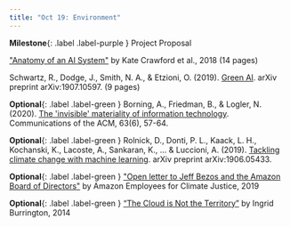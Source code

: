 ```yaml
---
title: "Oct 19: Environment"
---
```


**Milestone**{: .label .label-purple } Project Proposal

["Anatomy of an AI System"](http://www.anatomyof.ai/) by Kate Crawford et al., 2018 (14 pages)

Schwartz, R., Dodge, J., Smith, N. A., & Etzioni, O. (2019). [Green AI](https://drive.google.com/file/d/1miKTKgbpFDDvU6GtfKNV5Gf3sZHofwt7/view?usp=sharing). arXiv preprint arXiv:1907.10597. (9 pages)

**Optional**{: .label .label-green } Borning, A., Friedman, B., & Logler, N. (2020). [The 'invisible' materiality of information technology](https://cacm.acm.org/magazines/2020/6/245160-the-invisible-materiality-of-information-technology/fulltext). Communications of the ACM, 63(6), 57-64.

**Optional**{: .label .label-green } Rolnick, D., Donti, P. L., Kaack, L. H., Kochanski, K., Lacoste, A., Sankaran, K., ... & Luccioni, A. (2019). [Tackling climate change with machine learning](https://drive.google.com/file/d/1oLLGskAfWq3RaFOKkvpOloSp9rOyb3r4/view?usp=sharing). arXiv preprint arXiv:1906.05433.

**Optional**{: .label .label-green } ["Open letter to Jeff Bezos and the Amazon Board of Directors"](https://medium.com/@amazonemployeesclimatejustice/public-letter-to-jeff-bezos-and-the-amazon-board-of-directors-82a8405f5e38) by Amazon Employees for Climate Justice, 2019

**Optional**{: .label .label-green } [“The Cloud is Not the Territory”](https://creativetimereports.org/2014/05/20/ingrid-burrington-the-cloud-is-not-the-territory-wnv/) by Ingrid Burrington, 2014
